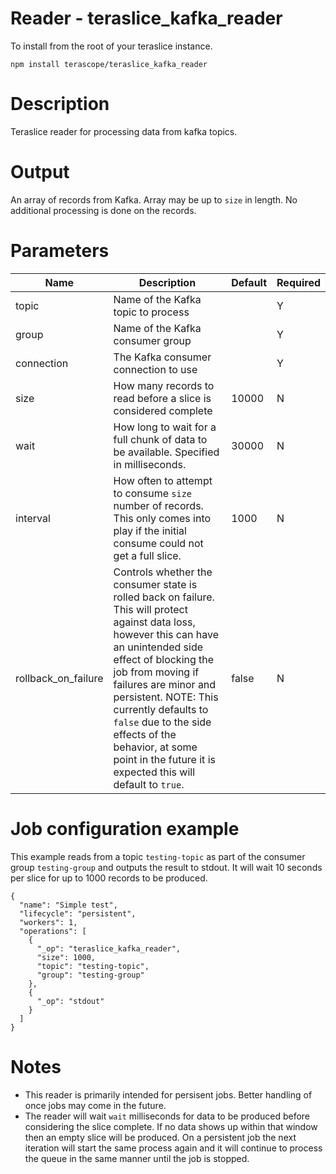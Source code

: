 # Reader - teraslice_kafka_reader

To install from the root of your teraslice instance.

```
npm install terascope/teraslice_kafka_reader
```

# Description

Teraslice reader for processing data from kafka topics.

# Output

An array of records from Kafka. Array may be up to `size` in length. No additional processing is done on the records.

# Parameters

| Name | Description | Default | Required |
| ---- | ----------- | ------- | -------- |
| topic | Name of the Kafka topic to process |  | Y |
| group | Name of the Kafka consumer group | | Y |
| connection | The Kafka consumer connection to use | | Y |
| size | How many records to read before a slice is considered complete | 10000 | N |
| wait | How long to wait for a full chunk of data to be available. Specified in milliseconds. | 30000 | N |
| interval | How often to attempt to consume `size` number of records. This only comes into play if the initial consume could not get a full slice. | 1000 | N |
|rollback_on_failure | Controls whether the consumer state is rolled back on failure. This will protect against data loss, however this can have an unintended side effect of blocking the job from moving if failures are minor and persistent. NOTE: This currently defaults to `false` due to the side effects of the behavior, at some point in the future it is expected this will default to `true`. | false | N |

# Job configuration example

This example reads from a topic `testing-topic` as part of the consumer group `testing-group` and outputs the result to stdout. It will wait 10 seconds per slice for up to 1000 records to be produced.

```
{
  "name": "Simple test",
  "lifecycle": "persistent",
  "workers": 1,
  "operations": [
    {
      "_op": "teraslice_kafka_reader",
      "size": 1000,
      "topic": "testing-topic",
      "group": "testing-group"
    },
    {
      "_op": "stdout"
    }
  ]
}
```

# Notes

 * This reader is primarily intended for persisent jobs. Better handling of once jobs may come in the future.
 * The reader will wait `wait` milliseconds for data to be produced before considering the slice complete. If no data shows up within that window then an empty slice will be produced. On a persistent job the next iteration will start the same process again and it will continue to process the queue in the same manner until the job is stopped.
